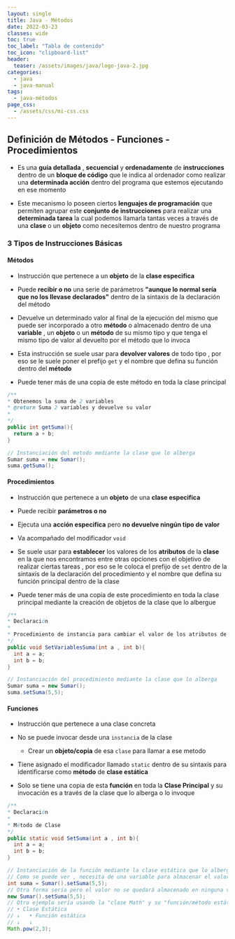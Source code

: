 ```yaml
---
layout: single
title: Java - Métodos
date: 2022-03-23
classes: wide
toc: true
toc_label: "Tabla de contenido"
toc_icon: "clipboard-list"
header:
  teaser: /assets/images/java/logo-java-2.jpg 
categories:
  - java
  - java-manual
tags:
  - java-métodos
page_css: 
  - /assets/css/mi-css.css
---
```


## Definición de Métodos - Funciones - Procedimientos

* Es una **guía detallada** , **secuencial** y **ordenadamente** de **instrucciones** dentro de un **bloque de código** que le indica al ordenador como realizar una **determinada acción** dentro del programa que estemos ejecutando en ese momento

* Este mecanismo lo poseen ciertos **lenguajes de programación** que permiten agrupar este **conjunto de instrucciones** para realizar una **determinada tarea** la cual podemos llamarla tantas veces a través de una **clase** o un **objeto** como necesitemos dentro de nuestro programa

### 3 Tipos de Instrucciones Básicas

#### Métodos

* Instrucción que pertenece a un **objeto** de la **clase especifica**
  
* Puede **recibir o no** una serie de parámetros **"aunque lo normal sería que no los llevase declarados"** dentro de la sintaxis de la declaración del método

* Devuelve un determinado valor al final de la ejecución del mismo que puede ser incorporado a otro **método** o almacenado dentro de una **variable** , un **objeto** o un **método** de su mismo tipo y que tenga el mismo tipo de valor al devuelto por el método que lo invoca

* Esta instrucción se suele usar para **devolver valores** de todo tipo , por eso se le suele poner el prefijo ``get`` y el nombre que defina su función dentro del **método**

* Puede tener más de una copia de este método en toda la clase principal

```java
/**
* Obtenemos la suma de 2 variables
* @return Suma 2 variables y devuelve su valor
* 
*/
public int getSuma(){
  return a + b;
}

// Instanciación del metodo mediante la clase que lo alberga
Sumar suma = new Sumar();
suma.getSuma();
```

#### Procedimientos

* Instrucción que pertenece a un **objeto** de una **clase especifica**

* Puede recibir **parámetros o no**

* Ejecuta una **acción especifica** pero **no devuelve ningún tipo de valor**

* Va acompañado del modificador ``void``

* Se suele usar para **establecer** los valores de los **atributos** de la **clase** en la que nos encontramos entre otras opciones con el objetivo de realizar ciertas tareas , por eso se le coloca el prefijo de ``set`` dentro de la sintaxis de la declaración del procedimiento y el nombre que defina su función principal dentro de la clase

* Puede tener más de una copia de este procedimiento en toda la clase principal mediante la creación de objetos de la clase que lo albergue

```java
/**
* Declaración 
*
* Procedimiento de instancia para cambiar el valor de los atributos de instancia de la clase principal
*/
public void SetVariablesSuma(int a , int b){
  int a = a;
  int b = b;
}

// Instanciación del procedimiento mediante la clase que lo alberga
Sumar suma = new Sumar();
suma.setSuma(5,5);
```

#### Funciones

* Instrucción que pertenece a una clase concreta

* No se puede invocar desde una ``instancia`` de la clase
  * Crear un **objeto/copia** de esa ``clase`` para llamar a ese metodo

* Tiene asignado el modificador llamado ``static`` dentro de su sintaxis para identificarse como **método** de **clase estática**

* Solo se tiene una copia de esta **función** en toda la **Clase Principal** y su invocación es a través de la clase que lo alberga o lo invoque

```java
/**
* Declaración 
*
* Método de Clase 
*/
public static void SetSuma(int a , int b){
  int a = a;
  int b = b;
}

// Instanciación de la función mediante la clase estática que lo alberga
// Como se puede ver , necesita de una variable para almacenar el valor generado
int suma = Sumar().setSuma(5,5);
// Otra forma sería pero el valor no se quedará almacenado en ninguna variable u objeto
new Sumar().setSuma(5,5);
// Otro ejemplo sería usando la "clase Math" y su "función/método estático"
// • Clase Estática
// ↓   • Función estática
// ↓   ↓
Math.pow(2,3);
```
